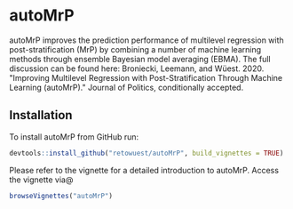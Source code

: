 # autoMrP
autoMrP improves the prediction performance of multilevel regression with post-stratification (MrP) by combining a number of machine learning methods through ensemble Bayesian model averaging (EBMA). The full discussion can be found here: Broniecki, Leemann, and Wüest. 2020. "Improving Multilevel Regression with Post-Stratification Through Machine Learning (autoMrP)." Journal of Politics, conditionally accepted.

## Installation
To install autoMrP from GitHub run:

```R
devtools::install_github("retowuest/autoMrP", build_vignettes = TRUE)
```

Please refer to the vignette for a detailed introduction to autoMrP. Access the vignette via@

```R
browseVignettes("autoMrP")
```
